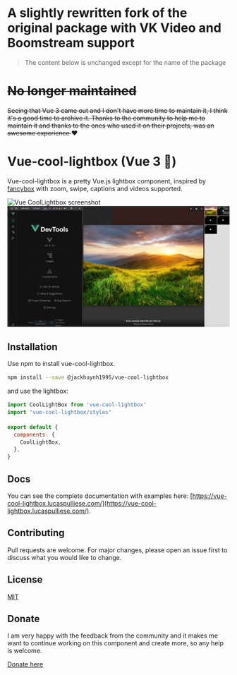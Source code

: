<!-- eslint-disable markdownlint/md025 -->

# A slightly rewritten fork of the original package with VK Video and Boomstream support

> The content below is unchanged except for the name of the package

# <s>No longer maintained</s>

<s>Seeing that Vue 3 came out and I don't have more time to maintain it, I think it's a good time to archive it.
Thanks to the community to help me to maintain it and thanks to the ones who used it on their projects, was an awesome experience </s> ♥️

# Vue-cool-lightbox (Vue 3 🚀)

Vue-cool-lightbox is a pretty Vue.js lightbox component, inspired by [fancybox](http://fancyapps.com/fancybox/3/) with zoom, swipe, captions and videos supported.

![Vue CoolLightbox screenshot](http://lucaspulliese.com/wp-content/themes/theme/images/screenshot-vue-cool-lightbox.jpg)
![Vue 3 CoolLightbox screenshot](./vue3-demo-video-tags.jpg)

## Installation

Use npm to install vue-cool-lightbox.

```bash
npm install --save @jackhuynh1995/vue-cool-lightbox
```

and use the lightbox:

```javascript
import CoolLightBox from 'vue-cool-lightbox'
import "vue-cool-lightbox/styles"

export default {
  components: {
    CoolLightBox,
  },
}
```

## Docs

You can see the complete documentation with examples here: [https://vue-cool-lightbox.lucaspulliese.com/](https://vue-cool-lightbox.lucaspulliese.com/).

## Contributing

Pull requests are welcome. For major changes, please open an issue first to discuss what you would like to change.

## License

[MIT](https://choosealicense.com/licenses/mit/)

## Donate

I am very happy with the feedback from the community and it makes me want to continue working on this component and create more, so any help is welcome.

[Donate here](http://paypal.me/lucaspdonations)
